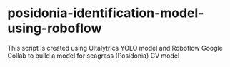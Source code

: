 # posidonia-identification-model-using-roboflow
This script is created using Ultalytrics YOLO model and Roboflow Google Collab to build a model for seagrass (Posidonia) CV model
